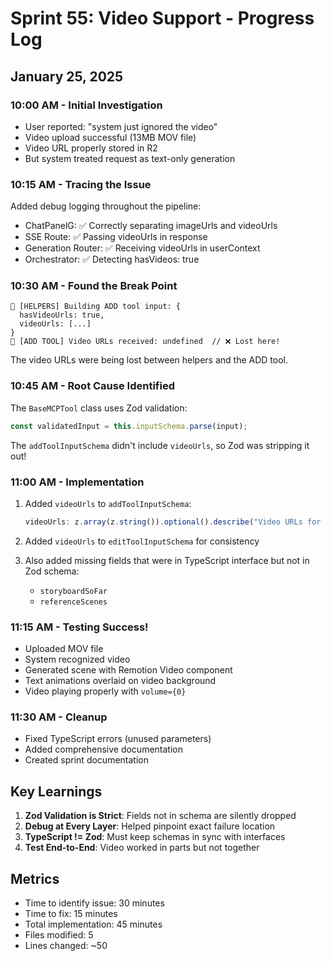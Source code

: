 # Sprint 55: Video Support - Progress Log

## January 25, 2025

### 10:00 AM - Initial Investigation
- User reported: "system just ignored the video"
- Video upload successful (13MB MOV file)
- Video URL properly stored in R2
- But system treated request as text-only generation

### 10:15 AM - Tracing the Issue
Added debug logging throughout the pipeline:
- ChatPanelG: ✅ Correctly separating imageUrls and videoUrls
- SSE Route: ✅ Passing videoUrls in response
- Generation Router: ✅ Receiving videoUrls in userContext
- Orchestrator: ✅ Detecting hasVideos: true

### 10:30 AM - Found the Break Point
```
📝 [HELPERS] Building ADD tool input: {
  hasVideoUrls: true,
  videoUrls: [...] 
}
🔨 [ADD TOOL] Video URLs received: undefined  // ❌ Lost here!
```

The video URLs were being lost between helpers and the ADD tool.

### 10:45 AM - Root Cause Identified
The `BaseMCPTool` class uses Zod validation:
```typescript
const validatedInput = this.inputSchema.parse(input);
```

The `addToolInputSchema` didn't include `videoUrls`, so Zod was stripping it out!

### 11:00 AM - Implementation
1. Added `videoUrls` to `addToolInputSchema`:
   ```typescript
   videoUrls: z.array(z.string()).optional().describe("Video URLs for reference"),
   ```

2. Added `videoUrls` to `editToolInputSchema` for consistency

3. Also added missing fields that were in TypeScript interface but not in Zod schema:
   - `storyboardSoFar`
   - `referenceScenes`

### 11:15 AM - Testing Success! 
- Uploaded MOV file
- System recognized video
- Generated scene with Remotion Video component
- Text animations overlaid on video background
- Video playing properly with `volume={0}`

### 11:30 AM - Cleanup
- Fixed TypeScript errors (unused parameters)
- Added comprehensive documentation
- Created sprint documentation

## Key Learnings

1. **Zod Validation is Strict**: Fields not in schema are silently dropped
2. **Debug at Every Layer**: Helped pinpoint exact failure location  
3. **TypeScript != Zod**: Must keep schemas in sync with interfaces
4. **Test End-to-End**: Video worked in parts but not together

## Metrics
- Time to identify issue: 30 minutes
- Time to fix: 15 minutes  
- Total implementation: 45 minutes
- Files modified: 5
- Lines changed: ~50